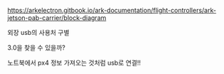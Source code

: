 
https://arkelectron.gitbook.io/ark-documentation/flight-controllers/ark-jetson-pab-carrier/block-diagram

외장 usb의 사용처 구별

3.0을 찾을 수 있을까?

노트북에서 px4 정보 가져오는 것처럼 usb로 연결!!
